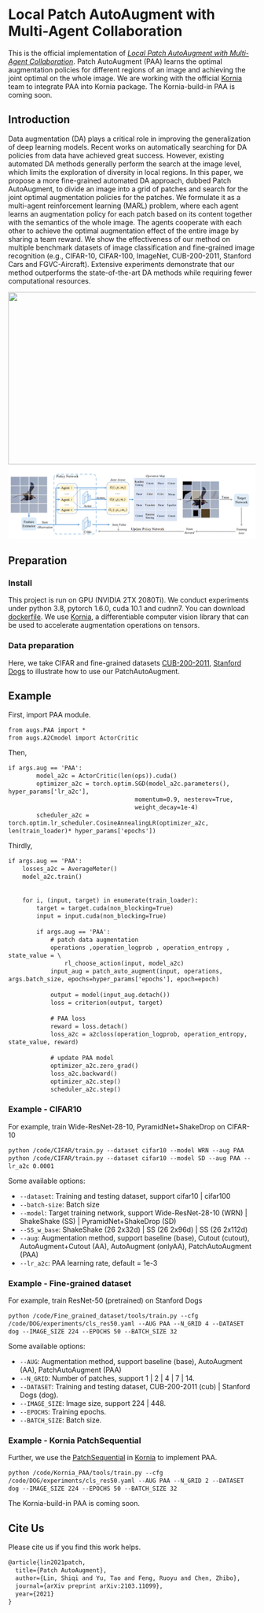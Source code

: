 # Local Patch AutoAugment with Multi-Agent Collaboration
This is the official implementation of [_Local Patch AutoAugment with Multi-Agent Collaboration_](https://arxiv.org/abs/2103.11099).
Patch AutoAugment (PAA) learns the optimal augmentation policies for different regions of an image and achieving the joint optimal on the whole image. We are working with the official [Kornia](https://github.com/kornia/kornia) team to integrate PAA into Kornia package. The Kornia-build-in PAA is coming soon.

## Introduction
Data augmentation (DA) plays a critical role in improving the generalization of deep learning models. Recent works on automatically searching for DA policies from data have achieved great success. However, existing automated DA methods generally perform the search at the image level, which limits the exploration of diversity in local regions. In this paper, we propose a more fine-grained automated DA approach, dubbed Patch AutoAugment, to divide an image into a grid of patches and search for the joint optimal augmentation policies for the patches. We formulate it as a multi-agent reinforcement learning (MARL) problem, where each agent learns an augmentation policy for each patch based on its content together with the semantics of the whole image. The agents cooperate with each other to achieve the optimal augmentation effect of the entire image by sharing a team reward. We show the effectiveness of our method on multiple benchmark datasets of image classification and fine-grained image recognition (e.g., CIFAR-10, CIFAR-100, ImageNet, CUB-200-2011, Stanford Cars and FGVC-Aircraft). Extensive experiments demonstrate that our method outperforms the state-of-the-art DA methods while requiring fewer computational resources.

<img src=https://github.com/LinShiqi047/PatchAutoAugment/blob/main/figure/imagelevel_v.s_patchlevel.jpg width=600 height=350 />
<img src=https://github.com/LinShiqi047/PatchAutoAugment/blob/main/figure/PAA.png />

## Preparation
### Install
This project is run on GPU (NVIDIA 2TX 2080Ti).
We conduct experiments under python 3.8, pytorch 1.6.0, cuda 10.1 and cudnn7. 
You can download [dockerfile](https://github.com/LinShiqi047/PatchAutoAugment/blob/main/Dockerfile).
We use [Kornia](https://github.com/kornia/kornia), a differentiable computer vision library that can be used to accelerate augmentation operations on tensors.

### Data preparation
Here, we take CIFAR and fine-grained datasets [CUB-200-2011](http://www.vision.caltech.edu/visipedia/CUB-200-2011.html), [Stanford Dogs](http://vision.stanford.edu/aditya86/ImageNetDogs/) to illustrate how to use our PatchAutoAugment.

## Example
First, import PAA module.
```
from augs.PAA import *   
from augs.A2Cmodel import ActorCritic
```
Then, 
```
if args.aug == 'PAA':
        model_a2c = ActorCritic(len(ops)).cuda()
        optimizer_a2c = torch.optim.SGD(model_a2c.parameters(), hyper_params['lr_a2c'], 
                                    momentum=0.9, nesterov=True,
                                    weight_decay=1e-4)
        scheduler_a2c = torch.optim.lr_scheduler.CosineAnnealingLR(optimizer_a2c, len(train_loader)* hyper_params['epochs'])
```
Thirdly, 
```
if args.aug == 'PAA':
    losses_a2c = AverageMeter()
    model_a2c.train()

    
    for i, (input, target) in enumerate(train_loader):
        target = target.cuda(non_blocking=True)
        input = input.cuda(non_blocking=True)

        if args.aug == 'PAA':
            # patch data augmentation
            operations ,operation_logprob , operation_entropy , state_value = \
                rl_choose_action(input, model_a2c)
            input_aug = patch_auto_augment(input, operations, args.batch_size, epochs=hyper_params['epochs'], epoch=epoch)

            output = model(input_aug.detach())
            loss = criterion(output, target)

            # PAA loss
            reward = loss.detach()
            loss_a2c = a2closs(operation_logprob, operation_entropy, state_value, reward)

            # update PAA model
            optimizer_a2c.zero_grad()
            loss_a2c.backward()
            optimizer_a2c.step()
            scheduler_a2c.step()
```
### Example - CIFAR10
For example, train Wide-ResNet-28-10, PyramidNet+ShakeDrop on CIFAR-10 
```
python /code/CIFAR/train.py --dataset cifar10 --model WRN --aug PAA
python /code/CIFAR/train.py --dataset cifar10 --model SD --aug PAA --lr_a2c 0.0001
```
Some available options:
- ```--dataset```: Training and testing dataset, support cifar10 | cifar100
- ```--batch-size```: Batch size
- ```--model```: Target training network, support Wide-ResNet-28-10 (WRN) | ShakeShake (SS) | PyramidNet+ShakeDrop (SD)
- ```--SS_w_base```: ShakeShake (26 2x32d) | SS (26 2x96d) | SS (26 2x112d)
- ```--aug```: Augmentation method, support baseline (base), Cutout (cutout), AutoAugment+Cutout (AA), AutoAugment (onlyAA), PatchAutoAugment (PAA)
- ```--lr_a2c```: PAA learning rate, default = 1e-3

### Example - Fine-grained dataset
For example, train ResNet-50 (pretrained) on Stanford Dogs
```
python /code/Fine_grained_dataset/tools/train.py --cfg /code/DOG/experiments/cls_res50.yaml --AUG PAA --N_GRID 4 --DATASET dog --IMAGE_SIZE 224 --EPOCHS 50 --BATCH_SIZE 32
```
Some available options:
- ```--AUG```: Augmentation method, support baseline (base), AutoAugment (AA), PatchAutoAugment (PAA)
- ```--N_GRID```: Number of patches, support 1 | 2 | 4 | 7 | 14.
- ```--DATASET```: Training and testing dataset, CUB-200-2011 (cub) | Stanford Dogs (dog).
- ```--IMAGE_SIZE```: Image size, support 224 | 448.
- ```--EPOCHS```: Training epochs.
- ```--BATCH_SIZE```: Batch size.

### Example - Kornia PatchSequential
Further, we use the [PatchSequential](https://github.com/kornia/kornia/blob/master/kornia/augmentation/container/patch.py) in [Kornia](https://github.com/kornia/kornia) to implement PAA.
```
python /code/Kornia_PAA/tools/train.py --cfg /code/DOG/experiments/cls_res50.yaml --AUG PAA --N_GRID 2 --DATASET dog --IMAGE_SIZE 224 --EPOCHS 50 --BATCH_SIZE 32
```

The Kornia-build-in PAA is coming soon.

<!-- ## Future work
At present, we use a relatively simple reinforcement learning algorithm Advantage Actor-Critic (A2C) to implement the policy search. In the future, we consider using  Asynchronous Advantage Actor-Critic (A3C) and Proximal Policy Optimization (PPO) algorithms to further improve performance. If you have any questions, please leave a message and discuss with us. -->

## Cite Us
Please cite us if you find this work helps.
```
@article{lin2021patch,
  title={Patch AutoAugment},
  author={Lin, Shiqi and Yu, Tao and Feng, Ruoyu and Chen, Zhibo},
  journal={arXiv preprint arXiv:2103.11099},
  year={2021}
}
```
